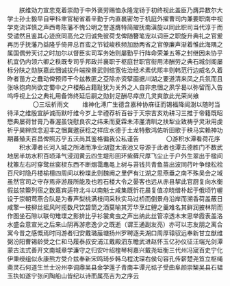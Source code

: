 <!-- { "loadSidebar": true } -->
　　朕维効力宣忠克着崇勋于中外褒劳赐恤永隆宠钖于初终视此盖臣乃膺异数尔大学士孙士毅早自甲科聿官秘省着辛勤于内直襄密勿于机庭外擢曹司内兼要职南中视学克流详慎之声西粤陈藩不愧公明之誉遂膺特简擢抚南滇旋以同此职司当代淳于而受谴然且鉴其心迹庶同高允之归诚免彼荷戈俾随簪笔宠以词臣之职旋升典礼之官爰再历乎抚藩乃益隆乎倚畀总百蛮之节钺峻秩频加励两省之官僚廉声渐着惟此海隅之属国偶劳天讨之时加尔以督臣实司军务始则屡勤乎行阵命荣兼五等之封继因未协乎机宜仍内领六卿之秩既专司乎邦政并襄职于枢庭世职官衔用沛酬劳之典石城剑阁屡标分陕之勋朕嘉此悃诚拔升端揆景武则绾宽佐治经术素优熙丰则韩范行边威名久着昨者苗方之蠢动俾预师干今兹教匪之芟除亦资擘画据川湖之要道清来凤之兵氛而且张咏抱疴尚欲定蜀中之户楼船占籍耻犹为关外之人自非忠悃之夙孚曷以弥留而入告呜呼视上公之典礼用备饰终延后嗣之勋封足酬尽瘁庶几灵爽歆此光荣尚飨 
　　
　　〇三坛祈雨文 
　　维神化溥广生德含嘉种协庥征而锡福降闿澍以随时当待泽之维殷宜胪诚而默吁维今岁上辛禋荐祈百谷于天宗吉亥劝耕习三推于帝籍既昭懋典屡荷甘膏乃春渥虽饶慰良农之纬耒而夏霖未沛厪清甽之扶犁业致祷乎灵湫用虔祈乎昊縡庶念迎丰之悃冀邀获稔之祥应水德于土龙特敷鸿佑听田歌于秧马实赖神功期蕃殖夫百昌俾照苏乎五沃尚其鉴格徧我公私谨告 
　　
　　〇游积水潭看荷花序 
　　积水潭者长河入城之所渚而净业湖暨太液池又导源于此者也潭去德胜门不数武地居半坊水积百顷泽气浸润黄云四生堤形回环紫藓尺厚飞尘止于户外生翠出于楹间枕簟左右时穿鹭丝窗棂东西不断烟霭鼃黾上树与苔钱共青鱼苗出波同荇叶争绿松桧百尺时隐丹楼榆檀四周间以粉堞此则魏阙之里俨有江湖之思燕垂之南不殊吴会之域虽然官司之守存焉非游屐所能及也若石楼大令之晏客也远从赤县挈此官厨复向水衡假兹禁籞列宿之数嘉宾适符北斗以南魁士咸集既忻花晨复值凉晓缯朴起于俄顷竹幄设于崇朝莺燕合队是为春声梨桃满枝间采秋实马过桥而倒景舟沿岸而溯香荷盖蔽日咸擎一枝柳丝摇风时揽数尺饮碧筒之酒莫喻其芳华烹红鲤之羹难名其鲜润披林阴而作图坐石隙以联句雉堞之影排比乎衫裳禽虫之声出纳此丝管凉透木末思举霞表盖洛水盛会意宣光之后来山阴再游悲逸少之既逝（谓王通副友亮）亦可以志友朋之离合寓今昔之感慨焉时同游者归安戴璐菔塘扬州罗聘逐夫湖口周厚辕驭远奉新甘立猷维弼汾阳曹锡龄受之仁和马履泰叔安浦江戴殿泗东瞻武进赵怀玉亿孙仪征汪端光剑潭蒙古法式善开文南城章学濂守之归安叶绍楏琴柯嘉兴戴尧垣衡三代州冯宬百史宁化伊秉绶组似永康熊方受介兹奉新宋鸣琦步韩乌程沈琛右侯句容孔传薪楚尧笪立枢绳斋灵石何道生兰士汾州李调鼎吴县金学莲子青南丰谭光祜子受曲阜颜崇榘吴县石韫玉执如遂宁张问陶船山皆纪以诗而属亮吉为之序云
　　

